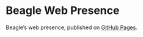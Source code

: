 # Beagle Web Presence

Beagle’s web presence, published on [GitHub Pages](https://Beagle-PSE.github.io/Beagle/branches/SimpleTests).